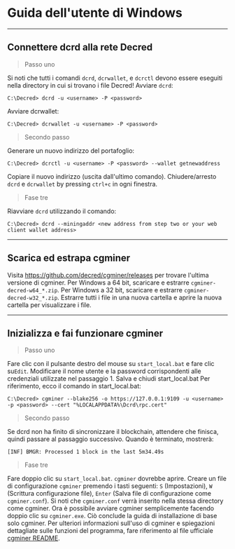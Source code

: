 # <i class="fa fa-windows"></i> Guida dell'utente di Windows

---

## <i class="fa fa-cloud"></i> Connettere dcrd alla rete Decred 

> Passo uno

Si noti che tutti i comandi `dcrd`, `dcrwallet`, e `dcrctl` devono essere eseguiti nella directory in cui si trovano i file Decred! Avviare `dcrd`:

```no-highlight
C:\Decred> dcrd -u <username> -P <password>
```

Avviare dcrwallet:

```no-highlight
C:\Decred> dcrwallet -u <username> -P <password>
```

> Secondo passo

Generare un nuovo indirizzo del portafoglio:

```no-highlight
C:\Decred> dcrctl -u <username> -P <password> --wallet getnewaddress
```

Copiare il nuovo indirizzo (uscita dall'ultimo comando). Chiudere/arresto `dcrd` e `dcrwallet` by pressing `ctrl+c` in ogni finestra.

> Fase tre

Riavviare `dcrd` utilizzando il comando:

```no-highlight
C:\Decred> dcrd --miningaddr <new address from step two or your web client wallet address>
```

---

## <i class="fa fa-download"></i> Scarica ed estrapa cgminer 

Visita https://github.com/decred/cgminer/releases per trovare l'ultima versione di cgminer. Per Windows a 64 bit, scaricare e estrarre `cgminer-decred-w64_*.zip`. Per Windows a 32 bit, scaricare e estrarre `cgminer-decred-w32_*.zip`. Estrarre tutti i file in una nuova cartella e aprire la nuova cartella per visualizzare i file.

---

## <i class="fa fa-play-circle"></i> Inizializza e fai funzionare cgminer

> Passo uno

Fare clic con il pulsante destro del mouse su `start_local.bat` e fare  clic su`Edit`. Modificare il nome utente e la password corrispondenti alle credenziali utilizzate nel passaggio 1. Salva e chiudi start_local.bat Per riferimento, ecco il comando in start_local.bat:

```no-highlight
C:\Decred> cgminer --blake256 -o https://127.0.0.1:9109 -u <username> -p <password> --cert "%LOCALAPPDATA%\Dcrd\rpc.cert"
```

> Secondo passo

Se dcrd non ha finito di sincronizzare il blockchain, attendere che finisca, quindi passare al passaggio successivo. Quando è terminato, mostrerà:

```no-highlight
[INF] BMGR: Processed 1 block in the last 5m34.49s
```

> Fase tre

Fare doppio clic su `start_local.bat`. `cgminer` dovrebbe aprire. Creare un file di configurazione `cgminer` premendo i tasti seguenti: `S` (Impostazioni), `W` (Scrittura configurazione file), `Enter` (Salva file di configurazione come `cgminer.conf`). Si noti che `cgminer.conf` verrà inserito nella stessa directory come cgminer. Ora è possibile avviare cgminer semplicemente facendo doppio clic su `cgminer.exe`. Ciò conclude la guida di installazione di base solo cgminer. Per ulteriori informazioni sull'uso di cgminer e spiegazioni dettagliate sulle funzioni del programma, fare riferimento al file ufficiale [cgminer README](https://github.com/decred/cgminer/blob/3.7/README).
